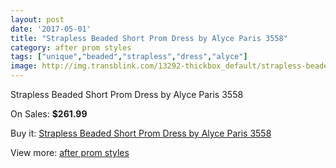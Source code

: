 ```yaml
---
layout: post
date: '2017-05-01'
title: "Strapless Beaded Short Prom Dress by Alyce Paris 3558"
category: after prom styles
tags: ["unique","beaded","strapless","dress","alyce"]
image: http://img.transblink.com/13292-thickbox_default/strapless-beaded-short-prom-dress-by-alyce-paris-3558.jpg
---
```

Strapless Beaded Short Prom Dress by Alyce Paris 3558

On Sales: **$261.99**
<a href="https://www.transblink.com/en/after-prom-styles/4264-strapless-beaded-short-prom-dress-by-alyce-paris-3558.html"><amp-img layout="responsive" width="600" height="600" src="//img.transblink.com/13292-thickbox_default/strapless-beaded-short-prom-dress-by-alyce-paris-3558.jpg" alt="Strapless Beaded Short Prom Dress by Alyce Paris 3558 0" /></a>
<a href="https://www.transblink.com/en/after-prom-styles/4264-strapless-beaded-short-prom-dress-by-alyce-paris-3558.html"><amp-img layout="responsive" width="600" height="600" src="//img.transblink.com/13296-thickbox_default/strapless-beaded-short-prom-dress-by-alyce-paris-3558.jpg" alt="Strapless Beaded Short Prom Dress by Alyce Paris 3558 1" /></a>
<a href="https://www.transblink.com/en/after-prom-styles/4264-strapless-beaded-short-prom-dress-by-alyce-paris-3558.html"><amp-img layout="responsive" width="600" height="600" src="//img.transblink.com/13295-thickbox_default/strapless-beaded-short-prom-dress-by-alyce-paris-3558.jpg" alt="Strapless Beaded Short Prom Dress by Alyce Paris 3558 2" /></a>
<a href="https://www.transblink.com/en/after-prom-styles/4264-strapless-beaded-short-prom-dress-by-alyce-paris-3558.html"><amp-img layout="responsive" width="600" height="600" src="//img.transblink.com/13294-thickbox_default/strapless-beaded-short-prom-dress-by-alyce-paris-3558.jpg" alt="Strapless Beaded Short Prom Dress by Alyce Paris 3558 3" /></a>
<a href="https://www.transblink.com/en/after-prom-styles/4264-strapless-beaded-short-prom-dress-by-alyce-paris-3558.html"><amp-img layout="responsive" width="600" height="600" src="//img.transblink.com/13293-thickbox_default/strapless-beaded-short-prom-dress-by-alyce-paris-3558.jpg" alt="Strapless Beaded Short Prom Dress by Alyce Paris 3558 4" /></a>

Buy it: [Strapless Beaded Short Prom Dress by Alyce Paris 3558](https://www.transblink.com/en/after-prom-styles/4264-strapless-beaded-short-prom-dress-by-alyce-paris-3558.html "Strapless Beaded Short Prom Dress by Alyce Paris 3558")

View more: [after prom styles](https://www.transblink.com/en/55-after-prom-styles "after prom styles")